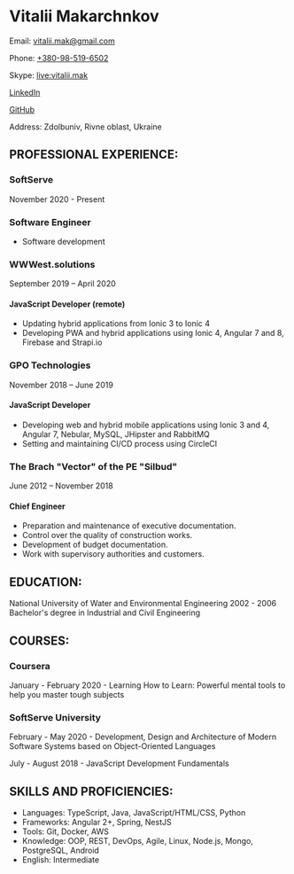 # Vitalii Makarchnkov

Email: [vitalii.mak@gmail.com](mailto://vitalii.mak@gmail.com)

Phone: [+380-98-519-6502](tel://+380-98-519-6502)

Skype: [live:vitalii.mak](skype:live:vitalii.mak)

[LinkedIn](https://www.linkedin.com/in/vitaliimak)

[GitHub](https://github.com/vitalii-mak)

Address: Zdolbuniv, Rivne oblast, Ukraine

## PROFESSIONAL EXPERIENCE:

### SoftServe

November 2020 - Present

### Software Engineer
- Software development

### WWWest.solutions

September 2019 – April 2020

#### JavaScript Developer (remote)
- Updating hybrid applications from Ionic 3 to Ionic 4
- Developing PWA and hybrid applications using Ionic 4, Angular 7 and 8, Firebase and Strapi.io

### GPO Technologies

November 2018 – June 2019

#### JavaScript Developer
- Developing web and hybrid mobile applications using Ionic 3 and 4, Angular 7, Nebular, MySQL, JHipster and RabbitMQ
- Setting and maintaining CI/CD process using CircleCI

### The Brach "Vector" of the PE "Silbud"

June 2012 – November 2018

#### Chief Engineer
- Preparation and maintenance of executive documentation.
- Control over the quality of construction works.
- Development of budget documentation.
- Work with supervisory authorities and customers.

## EDUCATION:

National University of Water and Environmental Engineering
2002 - 2006 Bachelor's degree in Industrial and Civil Engineering

## COURSES:

### Coursera

January - February 2020 - Learning How to Learn: Powerful mental tools to help you master tough subjects

### SoftServe University

February - May 2020 - Development, Design and Architecture of Modern Software Systems based on Object-Oriented Languages

July - August 2018 - JavaScript Development Fundamentals

## SKILLS AND PROFICIENCIES:
- Languages: TypeScript, Java, JavaScript/HTML/CSS, Python
- Frameworks: Angular 2+, Spring, NestJS
- Tools: Git, Docker, AWS
- Knowledge: OOP, REST, DevOps, Agile, Linux, Node.js, Mongo, PostgreSQL, Android
- English: Intermediate
